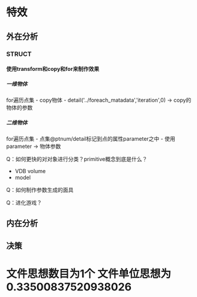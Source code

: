 # 特效

## 外在分析

### STRUCT

#### 使用transform和copy和for来制作效果


##### 一维物体

for遍历点集 - copy物体 - detail('../foreach_matadata','iteration',0) -> copy的物体的参数

##### 二维物体

for遍历点集 - 点集@ptnum/detail标记到点的属性parameter之中 - 使用parameter -> 物体参数

Q：如何更快的对对象进行分类？primitive概念到底是什么？

* VDB volume
* model

Q：如何制作参数生成的面具

Q：进化游戏？

## 内在分析

## 决策



# 文件思想数目为1个 文件单位思想为0.33500837520938026